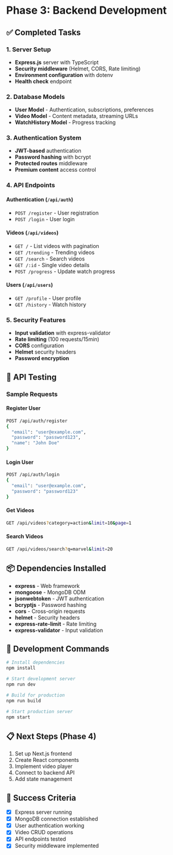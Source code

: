 # Phase 3: Backend Development

## ✅ Completed Tasks

### 1. Server Setup
- **Express.js** server with TypeScript
- **Security middleware** (Helmet, CORS, Rate limiting)
- **Environment configuration** with dotenv
- **Health check** endpoint

### 2. Database Models
- **User Model** - Authentication, subscriptions, preferences
- **Video Model** - Content metadata, streaming URLs
- **WatchHistory Model** - Progress tracking

### 3. Authentication System
- **JWT-based** authentication
- **Password hashing** with bcrypt
- **Protected routes** middleware
- **Premium content** access control

### 4. API Endpoints

#### Authentication (`/api/auth`)
- `POST /register` - User registration
- `POST /login` - User login

#### Videos (`/api/videos`)
- `GET /` - List videos with pagination
- `GET /trending` - Trending videos
- `GET /search` - Search videos
- `GET /:id` - Single video details
- `POST /progress` - Update watch progress

#### Users (`/api/users`)
- `GET /profile` - User profile
- `GET /history` - Watch history

### 5. Security Features
- **Input validation** with express-validator
- **Rate limiting** (100 requests/15min)
- **CORS** configuration
- **Helmet** security headers
- **Password encryption**

## 🚀 API Testing

### Sample Requests

#### Register User
```bash
POST /api/auth/register
{
  "email": "user@example.com",
  "password": "password123",
  "name": "John Doe"
}
```

#### Login User
```bash
POST /api/auth/login
{
  "email": "user@example.com",
  "password": "password123"
}
```

#### Get Videos
```bash
GET /api/videos?category=action&limit=10&page=1
```

#### Search Videos
```bash
GET /api/videos/search?q=marvel&limit=20
```

## 📦 Dependencies Installed
- **express** - Web framework
- **mongoose** - MongoDB ODM
- **jsonwebtoken** - JWT authentication
- **bcryptjs** - Password hashing
- **cors** - Cross-origin requests
- **helmet** - Security headers
- **express-rate-limit** - Rate limiting
- **express-validator** - Input validation

## 🔧 Development Commands
```bash
# Install dependencies
npm install

# Start development server
npm run dev

# Build for production
npm run build

# Start production server
npm start
```

## 📋 Next Steps (Phase 4)
1. Set up Next.js frontend
2. Create React components
3. Implement video player
4. Connect to backend API
5. Add state management

## 🎯 Success Criteria
- [x] Express server running
- [x] MongoDB connection established
- [x] User authentication working
- [x] Video CRUD operations
- [x] API endpoints tested
- [x] Security middleware implemented